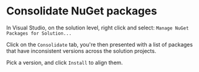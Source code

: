 # Consolidate NuGet packages

In Visual Studio, on the solution level, right click and select:
`Manage NuGet Packages for Solution...`

Click on the `Consolidate` tab, you're then presented with a list of packages that have inconsistent versions across the solution projects.

Pick a version, and click `Install` to align them.